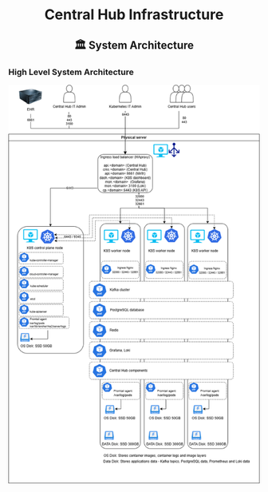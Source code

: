 <div align="center">
<h1>Central Hub Infrastructure</h1>
<h2> 🏛️ System Architecture </h2>
</div>

### High Level System Architecture

![alt text](/Images/K8s_Infra.drawio.png)
